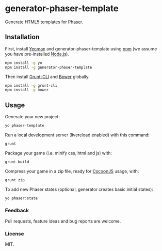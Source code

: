 # generator-phaser-template

Generate HTML5 templates for [Phaser](http://phaser.io/).

## Installation

First, install [Yeoman](http://yeoman.io) and generator-phaser-template using [npm](https://www.npmjs.com/) (we assume you have pre-installed [Node.js](https://nodejs.org/)).

```bash
npm install -g yo
npm install -g generator-phaser-template
```

Then install [Grunt-CLI](http://gruntjs.com/) and [Bower](http://bower.io/) globally.

```bash
npm install -g grunt-cli
npm install -g bower
```

## Usage

Generate your new project:

```bash
yo phaser-template
```

Run a local development server (livereload enabled) with this command:

```bash
grunt
```

Package your game (i.e. minify css, html and js) with:

```bash
grunt build
```

Compress your game in a zip file, ready for [CocoonJS](https://www.ludei.com/cocoonjs/) usage, with:

```bash
grunt zip
```

To add new Phaser states (optional, generator creates basic initial states):

```bash
yo phaser:state
```

### Feedback

Pull requests, feature ideas and bug reports are welcome.

### License

MIT.
